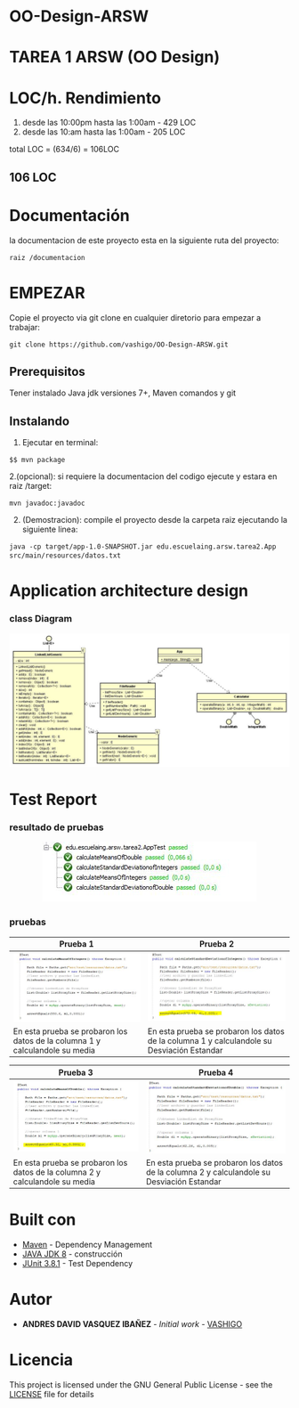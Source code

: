 
# OO-Design-ARSW

# TAREA 1 ARSW (OO Design)



# LOC/h. Rendimiento

1. desde las 10:00pm hasta las 1:00am - 429 LOC
2. desde las 10:am hasta las 1:00am - 205 LOC

total LOC = (634/6) = 106LOC

##  106 LOC


# Documentación

la documentacion de este proyecto esta en la siguiente ruta del proyecto:

```
raiz /documentacion
```


# EMPEZAR

Copie el proyecto via git clone en cualquier diretorio para empezar a trabajar:
```
git clone https://github.com/vashigo/OO-Design-ARSW.git
```

## Prerequisitos

Tener instalado Java jdk versiones 7+, Maven comandos y git

## Instalando

1. Ejecutar en terminal:

```
$$ mvn package
```
2.(opcional):
si requiere la documentacion del codigo ejecute y estara en raiz /target:

```
mvn javadoc:javadoc
```

2. (Demostracion):
  compile el proyecto desde la carpeta raiz ejecutando la siguiente linea:
  
```
java -cp target/app-1.0-SNAPSHOT.jar edu.escuelaing.arsw.tarea2.App src/main/resources/datos.txt
```

# Application architecture design

### class Diagram

<p align="center">
 <img  src="img/classDiagram.JPG">
</p>

# Test Report

### resultado de pruebas

<p align="center">
 <img  src="img/resPruebas.JPG">
</p>

### pruebas

Prueba 1 | Prueba 2
------------ | ------------- 
![1](img/prueba1MeansInteger.JPG) | ![2](img/prueba2SDeviationInteger.JPG)
En esta prueba se probaron los datos de la columna 1 y calculandole su media| En esta prueba se probaron los datos de la columna 1 y calculandole su Desviación Estandar

Prueba 3 | Prueba 4
------------ | ------------- 
![1](img/prueba3MeansDouble.JPG) | ![2](img/prueba4SDeviationDouble.JPG)
En esta prueba se probaron los datos de la columna 2 y calculandole su media| En esta prueba se probaron los datos de la columna 2 y calculandole su Desviación Estandar

# Built con

* [Maven](https://maven.apache.org/) - Dependency Management
* [JAVA JDK 8](http://www.oracle.com/technetwork/java/javase/overview/index.html) - construcción
* [JUnit 3.8.1](https://mvnrepository.com/artifact/junit/junit/3.8.1) - Test Dependency


# Autor

* **ANDRES DAVID VASQUEZ IBAÑEZ** - *Initial work* - [VASHIGO](https://github.com/vashigo)


# Licencia

This project is licensed under the GNU General Public License - see the [LICENSE](LICENSE) file for details
